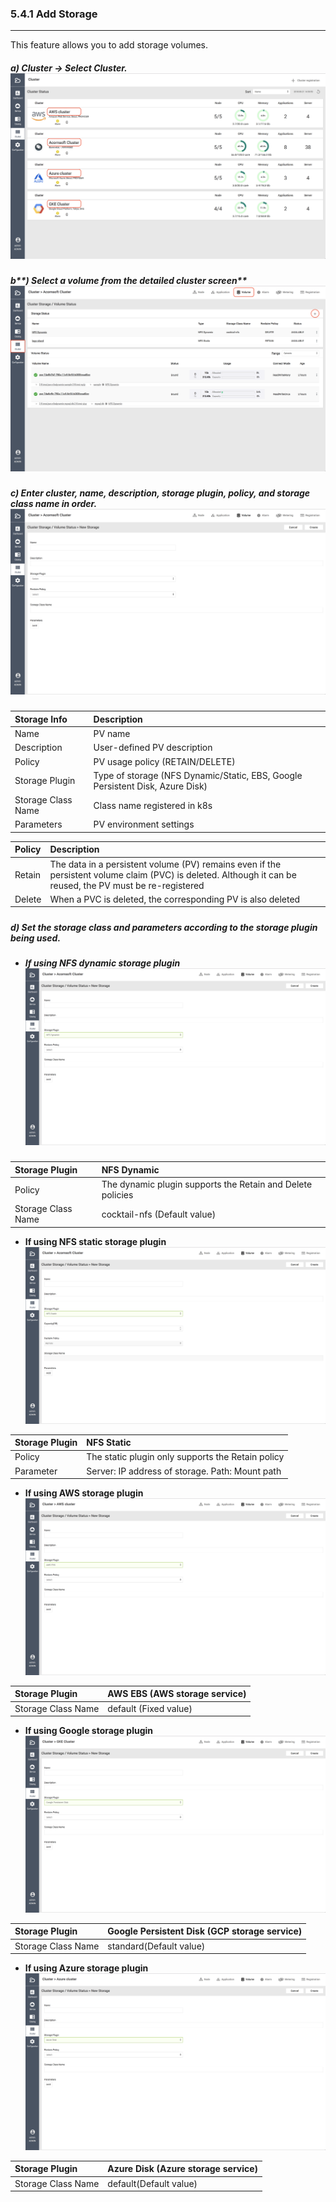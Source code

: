 ### 5.4.1 Add Storage

---

This feature allows you to add storage volumes.

##### **a\) Cluster → Select Cluster.**![](/assets/EN/2.5/5.4.1_1.png)

##### b**\) Select a volume from the detailed cluster screen**![](/assets/EN/2.5/5.4.1_2.png)

##### c\) Enter cluster, name, description, storage plugin, policy, and storage class name in order.![](/assets/EN/2.5/5.4.1_3.png)

| **Storage Info** | **Description** |
| :--- | :--- |
| Name | PV name |
| Description | User-defined PV description |
| Policy | PV usage policy \(RETAIN/DELETE\) |
| Storage Plugin | Type of storage \(NFS Dynamic/Static, EBS, Google Persistent Disk, Azure Disk\) |
| Storage Class Name | Class name registered in k8s |
| Parameters | PV environment settings |

| **Policy** | **Description** |
| :--- | :--- |
| Retain | The data in a persistent volume \(PV\) remains even if the persistent volume claim \(PVC\) is deleted. Although it can be reused, the PV must be re-registered |
| Delete | When a PVC is deleted, the corresponding PV is also deleted |

##### 

##### d\) Set the storage class and parameters according to the storage plugin being used.

* ##### If using NFS dynamic storage plugin![](/assets/EN/2.5/5.4.1_4.png)

| Storage Plugin | **NFS** Dynamic |
| :--- | :--- |
| Policy | The dynamic plugin supports the Retain and Delete policies |
| Storage Class Name | cocktail-nfs \(Default value\) |

* **If using NFS static storage plugin**![](/assets/EN/2.5/5.4.1_5.png)

| Storage Plugin | **NFS** Static |
| :--- | :--- |
| Policy | The static plugin only supports the Retain policy |
| Parameter | Server: IP address of storage. Path: Mount path |

* **If using AWS storage plugin**![](/assets/EN/2.5/5.4.1_6.png)

| Storage Plugin | AWS EBS \(AWS storage service\) |
| :--- | :--- |
| Storage Class Name | default \(Fixed value\) |

* **If using Google storage plugin**![](/assets/EN/2.5/5.4.1_7.png)

| Storage Plugin | Google Persistent Disk \(GCP storage service\) |
| :--- | :--- |
| Storage Class Name | standard\(Default value\) |

* **If using Azure storage plugin**![](/assets/EN/2.5/5.4.1_8.png)

| Storage Plugin | Azure Disk \(Azure storage service\) |
| :--- | :--- |
| Storage Class Name | default\(Default value\) |



